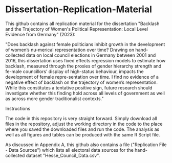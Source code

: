 # Dissertation-Replication-Material
This github contains all replication material for the dissertation "Backlash and the Trajectory of Women's Political Representation: Local Level Evidence from Germany" (2023): 

  "Does backlash against female politicians inhibit growth in the development of women’s nu-merical representation over time? Drawing on hand-collected data on local council elections in Germany between 2001 and 2016, this dissertation uses fixed effects regression models to estimate how backlash, measured through the proxies of gender hierarchy strength and fe-male councillors’ display of high-status behaviour, impacts the development of female repre-sentation over time. I find no evidence of a negative effect of backlash on the trajectory of women’s representation. While this constitutes a tentative positive sign, future research should investigate whether this finding hold across all levels of government as well as across more gender traditionalist contexts."
  
Instructions
 
The code in this repository is very straight forward. Simply download all files in the repository, adjust the working directory in the code to the place where you saved the downloaded files and run the code. The analysis as well as all figures and tables can be produced with the same R Script file. 

As discussed in Appendix A, this github also contains a file ("Replication File - Data Sources") which lists all electoral data sources for the hand-collected dataset "Hesse_Council_Data.csv". 
